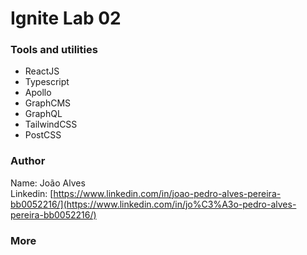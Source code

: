 # Ignite Lab 02

### Tools and utilities

-   ReactJS
-   Typescript
-   Apollo
-   GraphCMS
-   GraphQL
-   TailwindCSS
-   PostCSS

### Author

Name: João Alves <br>
Linkedin: [https://www.linkedin.com/in/joao-pedro-alves-pereira-bb0052216/](https://www.linkedin.com/in/jo%C3%A3o-pedro-alves-pereira-bb0052216/) <br>

### More

